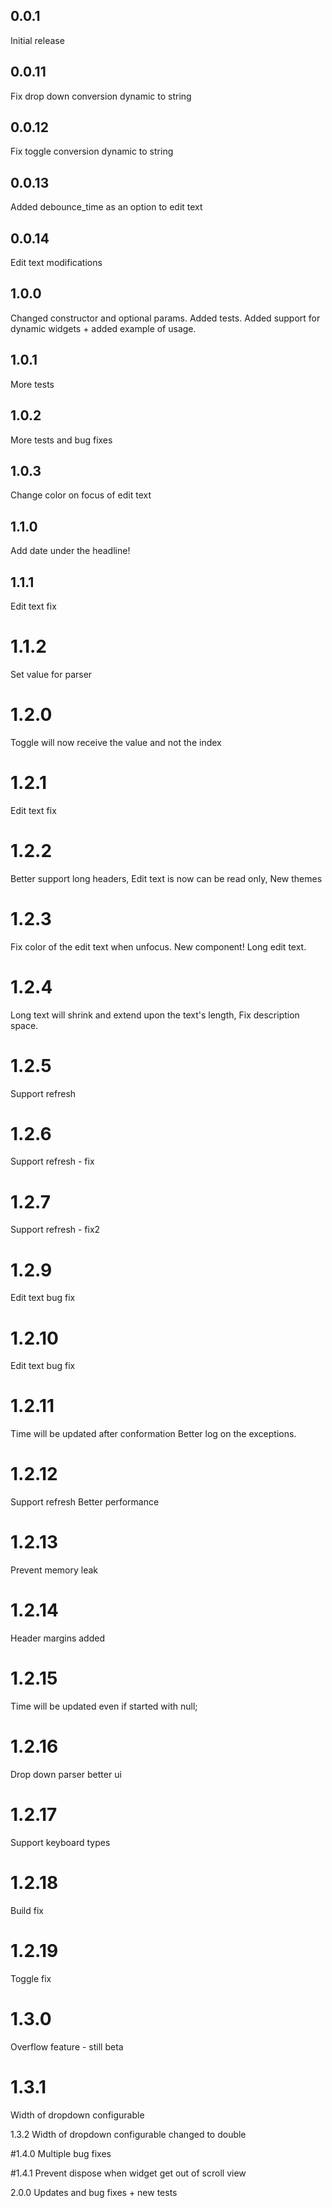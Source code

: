 ## 0.0.1
Initial release

## 0.0.11
Fix drop down conversion dynamic to string

## 0.0.12
Fix toggle conversion dynamic to string

## 0.0.13
Added debounce_time as an option to edit text

## 0.0.14
Edit text modifications

## 1.0.0
Changed constructor and optional params.
Added tests.
Added support for dynamic widgets + added example of usage.

## 1.0.1
More tests

## 1.0.2
More tests and bug fixes

## 1.0.3
Change color on focus of edit text

## 1.1.0
Add date under the headline!

## 1.1.1
Edit text fix

# 1.1.2
Set value for parser

# 1.2.0
Toggle will now receive the value and not the index

# 1.2.1
Edit text fix

# 1.2.2
Better support long headers,
Edit text is now can be read only,
New themes

# 1.2.3
Fix color of the edit text when unfocus.
New component! Long edit text.

# 1.2.4
Long text will shrink and extend upon the text's length,
Fix description space.

# 1.2.5
Support refresh

# 1.2.6
Support refresh - fix

# 1.2.7
Support refresh - fix2

# 1.2.9
Edit text bug fix

# 1.2.10
Edit text bug fix

# 1.2.11
Time will be updated after conformation
Better log on the exceptions.

# 1.2.12
Support refresh
Better performance

# 1.2.13
Prevent memory leak

# 1.2.14
Header margins added

# 1.2.15
Time will be updated even if started with null;

# 1.2.16
Drop down parser better ui

# 1.2.17
Support keyboard types

# 1.2.18
Build fix


# 1.2.19
Toggle fix

# 1.3.0
Overflow feature - still beta

# 1.3.1
Width of dropdown configurable

1.3.2
Width of dropdown configurable changed to double

#1.4.0
Multiple bug fixes

#1.4.1
Prevent dispose when widget get out of scroll view

2.0.0
Updates and bug fixes + new tests